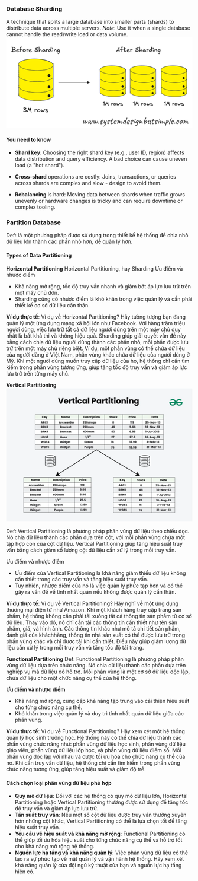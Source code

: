 ### Database Sharding
A technique that splits a large database into smaller parts (shards) to distribute data across multiple servers.
*Note*: Use it when a single database cannot handle the read/write load or data volume.
![database-sharding](./images/database-sharding.png)

#### You need to know
- **Shard key**: Choosing the right shard key (e.g., user ID, region) affects data distribution and query efficiency. A bad choice can cause uneven load (a "hot shard").

- **Cross-shard** operations are costly: Joins, transactions, or queries across shards are complex and slow - design to avoid them.

- **Rebalancing** is hard: Moving data between shards when traffic grows unevenly or hardware changes is tricky and can require downtime or complex tooling.


### Partition Database
Def: là một phương pháp được sử dụng trong thiết kế hệ thống để chia nhỏ dữ liệu lớn thành các phần nhỏ hơn, dễ quản lý hơn.

#### Types of Data Partitioning

**Horizontal Partitioning**
Horizontal Partitioning, hay Sharding
Ưu điểm và nhược điểm
- Khả năng mở rộng, tốc độ truy vấn nhanh và giảm bớt áp lực lưu trữ trên một máy chủ đơn.
- Sharding cũng có nhược điểm là khó khăn trong việc quản lý và cần phải thiết kế cơ sở dữ liệu cẩn thận.

**Ví dụ thực tế**: Ví dụ về Horizontal Partitioning? Hãy tưởng tượng bạn đang quản lý một ứng dụng mạng xã hội lớn như Facebook. Với hàng trăm triệu người dùng, việc lưu trữ tất cả dữ liệu người dùng trên một máy chủ duy nhất là bất khả thi và không hiệu quả. Sharding giúp giải quyết vấn đề này bằng cách chia dữ liệu người dùng thành các phần nhỏ, mỗi phần được lưu trữ trên một máy chủ riêng biệt. Ví dụ, một phần vùng có thể chứa dữ liệu của người dùng ở Việt Nam, phần vùng khác chứa dữ liệu của người dùng ở Mỹ. Khi một người dùng muốn truy cập dữ liệu của họ, hệ thống chỉ cần tìm kiếm trong phần vùng tương ứng, giúp tăng tốc độ truy vấn và giảm áp lực lưu trữ trên từng máy chủ.

**Vertical Partitioning**
![alt text](./images/vertical-partitioning.png)

Def: Vertical Partitioning là phương pháp phân vùng dữ liệu theo chiều dọc. Nó chia dữ liệu thành các phần dựa trên cột, với mỗi phần vùng chứa một tập hợp con của cột dữ liệu. Vertical Partitioning giúp tăng hiệu suất truy vấn bằng cách giảm số lượng cột dữ liệu cần xử lý trong mỗi truy vấn.

Ưu điểm và nhược điểm
- Ưu điểm của Vertical Partitioning là khả năng giảm thiểu dữ liệu không cần thiết trong các truy vấn và tăng hiệu suất truy vấn. 
-  Tuy nhiên, nhược điểm của nó là việc quản lý phức tạp hơn và có thể gây ra vấn đề về tính nhất quán nếu không được quản lý cẩn thận.

**Ví dụ thực tế**: Ví dụ về Vertical Partitioning? Hãy nghĩ về một ứng dụng thương mại điện tử như Amazon. Khi một khách hàng truy cập trang sản phẩm, hệ thống không cần phải tải xuống tất cả thông tin sản phẩm từ cơ sở dữ liệu. Thay vào đó, nó chỉ cần tải các thông tin cần thiết như tên sản phẩm, giá, và hình ảnh. Các thông tin khác như mô tả chi tiết sản phẩm, đánh giá của kháchhàng, thông tin nhà sản xuất có thể được lưu trữ trong phần vùng khác và chỉ được tải khi cần thiết. Điều này giúp giảm lượng dữ liệu cần xử lý trong mỗi truy vấn và tăng tốc độ tải trang.

**Functional Partitioning**
Def: Functional Partitioning là phương pháp phân vùng dữ liệu dựa trên chức năng. Nó chia dữ liệu thành các phần dựa trên nghiệp vụ mà dữ liệu đó hỗ trợ. Mỗi phần vùng là một cơ sở dữ liệu độc lập, chứa dữ liệu cho một chức năng cụ thể của hệ thống.

**Ưu điểm và nhược điểm**
- Khả năng mở rộng, cung cấp khả năng tập trung vào cải thiện hiệu suất cho từng chức năng cụ thể.
- Khó khăn trong việc quản lý và duy trì tính nhất quán dữ liệu giữa các phần vùng.

**Ví dụ thực tế**: Ví dụ về Functional Partitioning? Hãy xem xét một hệ thống quản lý học sinh trường học. Hệ thống này có thể chia dữ liệu thành các phần vùng chức năng như: phần vùng dữ liệu học sinh, phần vùng dữ liệu giáo viên, phần vùng dữ liệu lớp học, và phần vùng dữ liệu điểm số. Mỗi phần vùng độc lập với nhau và được tối ưu hóa cho chức năng cụ thể của nó. Khi cần truy vấn dữ liệu, hệ thống chỉ cần tìm kiếm trong phần vùng chức năng tương ứng, giúp tăng hiệu suất và giảm độ trễ.

#### Cách chọn loại phân vùng dữ liệu phù hợp
- **Quy mô dữ liệu**: Đối với các hệ thống có quy mô dữ liệu lớn, Horizontal Partitioning hoặc Vertical Partitioning thường được sử dụng để tăng tốc độ truy vấn và giảm áp lực lưu trữ.
- **Tần suất truy vấn**: Nếu một số cột dữ liệu được truy vấn thường xuyên hơn những cột khác, Vertical Partitioning có thể là lựa chọn tốt để tăng hiệu suất truy vấn.
- **Yêu cầu về hiệu suất và khả năng mở rộng**: Functional Partitioning có thể giúp tối ưu hóa hiệu suất cho từng chức năng cụ thể và hỗ trợ tốt cho khả năng mở rộng hệ thống.
- **Nguồn lực hạ tầng và khả năng quản lý**: Việc phân vùng dữ liệu có thể tạo ra sự phức tạp về mặt quản lý và vận hành hệ thống. Hãy xem xét khả năng quản lý của đội ngũ kỹ thuật của bạn và nguồn lực hạ tầng hiện có.